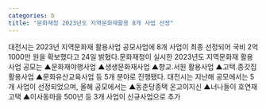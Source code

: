 ```yaml
---
categories: b
title: "문화재청 2023년도 지역문화재활용 8개 사업 선정"
---
```

대전시는 2023년 지역문화재 활용사업 공모사업에 8개 사업이 최종 선정되어 국비 2억 1000만 원을 확보했다고 24일 밝혔다.문화재청이 실시한 2023년도 지역문화재 활용사업 공모는 ▲문화재야행사업 ▲생생문화재사업 ▲향교&#8228;서원 활용사업 ▲고택&#8228;종갓집 활용사업 ▲문화유산교육사업 등 5개 분야로 진행됐다.																						대전시는 지난해 공모에서는 5개 사업이 선정되었으며, 올해 공모에서는 ▲동춘당종택 온고이지신 ▲너나들이 호연재고택 ▲이사동마을 500년 등 3개 사업이 신규사업으로 추가